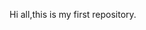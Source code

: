 Hi all,this is my first repository.

<!---
riyajojo/riyajojo is a ✨ special ✨ repository because its `README.md` (this file) appears on your GitHub profile.
You can click the Preview link to take a look at your changes.
--->
